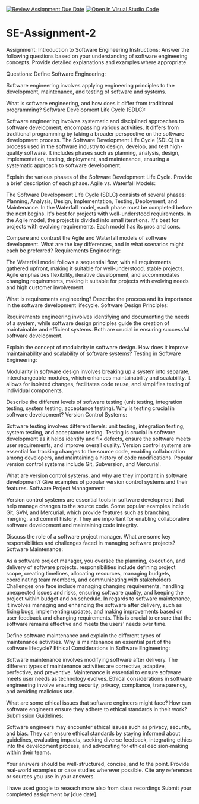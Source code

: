 [![Review Assignment Due Date](https://classroom.github.com/assets/deadline-readme-button-24ddc0f5d75046c5622901739e7c5dd533143b0c8e959d652212380cedb1ea36.svg)](https://classroom.github.com/a/-ucQIGTc)
[![Open in Visual Studio Code](https://classroom.github.com/assets/open-in-vscode-718a45dd9cf7e7f842a935f5ebbe5719a5e09af4491e668f4dbf3b35d5cca122.svg)](https://classroom.github.com/online_ide?assignment_repo_id=15241001&assignment_repo_type=AssignmentRepo)
# SE-Assignment-2
Assignment: Introduction to Software Engineering
Instructions:
Answer the following questions based on your understanding of software engineering concepts. Provide detailed explanations and examples where appropriate.

Questions:
Define Software Engineering:

Software engineering involves applying engineering principles to the development, maintenance, and testing of software and systems.


What is software engineering, and how does it differ from traditional programming?
Software Development Life Cycle (SDLC):

Software engineering involves systematic and disciplined approaches to software development, encompassing various activities. It differs from traditional programming by taking a broader perspective on the software development process.
The Software Development Life Cycle (SDLC) is a process used in the software industry to design, develop, and test high-quality software. It includes phases such as planning, analysis, design, implementation, testing, deployment, and maintenance, ensuring a systematic approach to software development.

Explain the various phases of the Software Development Life Cycle. Provide a brief description of each phase.
Agile vs. Waterfall Models:

The Software Development Life Cycle (SDLC) consists of several phases: Planning, Analysis, Design, Implementation, Testing, Deployment, and Maintenance. In the Waterfall model, each phase must be completed before the next begins. It's best for projects with well-understood requirements. In the Agile model, the project is divided into small iterations. It's best for projects with evolving requirements. Each model has its pros and cons. 

Compare and contrast the Agile and Waterfall models of software development. What are the key differences, and in what scenarios might each be preferred?
Requirements Engineering:

The Waterfall model follows a sequential flow, with all requirements gathered upfront, making it suitable for well-understood, stable projects. Agile emphasizes flexibility, iterative development, and accommodates changing requirements, making it suitable for projects with evolving needs and high customer involvement. 

What is requirements engineering? Describe the process and its importance in the software development lifecycle.
Software Design Principles:

Requirements engineering involves identifying and documenting the needs of a system, while software design principles guide the creation of maintainable and efficient systems. Both are crucial in ensuring successful software development.

Explain the concept of modularity in software design. How does it improve maintainability and scalability of software systems?
Testing in Software Engineering:

Modularity in software design involves breaking up a system into separate, interchangeable modules, which enhances maintainability and scalability. It allows for isolated changes, facilitates code reuse, and simplifies testing of individual components. 

Describe the different levels of software testing (unit testing, integration testing, system testing, acceptance testing). Why is testing crucial in software development?
Version Control Systems:

Software testing involves different levels: unit testing, integration testing, system testing, and acceptance testing. Testing is crucial in software development as it helps identify and fix defects, ensure the software meets user requirements, and improve overall quality. Version control systems are essential for tracking changes to the source code, enabling collaboration among developers, and maintaining a history of code modifications. Popular version control systems include Git, Subversion, and Mercurial.

What are version control systems, and why are they important in software development? Give examples of popular version control systems and their features.
Software Project Management:

Version control systems are essential tools in software development that help manage changes to the source code. Some popular examples include Git, SVN, and Mercurial, which provide features such as branching, merging, and commit history. They are important for enabling collaborative software development and maintaining code integrity.

Discuss the role of a software project manager. What are some key responsibilities and challenges faced in managing software projects?
Software Maintenance:

As a software project manager, you oversee the planning, execution, and delivery of software projects. responsibilities include defining project scope, creating timelines, allocating resources, managing budgets, coordinating team members, and communicating with stakeholders. Challenges one face include managing changing requirements, handling unexpected issues and risks, ensuring software quality, and keeping the project within budget and on schedule. In regards to software maintenance, it involves managing and enhancing the software after delivery, such as fixing bugs, implementing updates, and making improvements based on user feedback and changing requirements. This is crucial to ensure that the software remains effective and meets the users' needs over time. 

Define software maintenance and explain the different types of maintenance activities. Why is maintenance an essential part of the software lifecycle?
Ethical Considerations in Software Engineering:

Software maintenance involves modifying software after delivery. The different types of maintenance activities are corrective, adaptive, perfective, and preventive. Maintenance is essential to ensure software meets user needs as technology evolves. Ethical considerations in software engineering involve ensuring security, privacy, compliance, transparency, and avoiding malicious use.

What are some ethical issues that software engineers might face? How can software engineers ensure they adhere to ethical standards in their work?
Submission Guidelines:

Software engineers may encounter ethical issues such as privacy, security, and bias. They can ensure ethical standards by staying informed about guidelines, evaluating impacts, seeking diverse feedback, integrating ethics into the development process, and advocating for ethical decision-making within their teams.

Your answers should be well-structured, concise, and to the point.
Provide real-world examples or case studies wherever possible.
Cite any references or sources you use in your answers.

I have used google to reseach more also from class recordings 
Submit your completed assignment by [due date].
